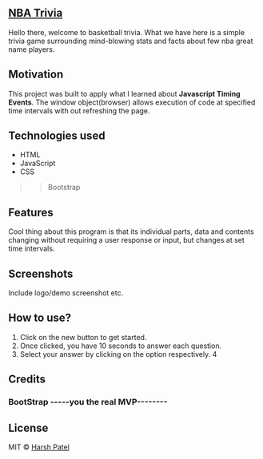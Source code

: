 ## [NBA Trivia](https://harshpaddle.github.io/TriviaGame.github.io)
Hello there, welcome to basketball trivia. What we have here is a simple trivia game surrounding mind-blowing stats and facts about few nba great name players.

## Motivation
This project was built to apply what I learned about **Javascript Timing Events**. The window object(browser) allows execution of code at specified time intervals with out refreshing the page.

## Technologies used 
* HTML
* JavaScript
* CSS
>> Bootstrap

## Features
Cool thing about this program is that its individual parts, data and contents changing without requiring a user response or input, but changes at set time intervals.

## Screenshots
Include logo/demo screenshot etc.

## How to use?
1. Click on the new button to get started.
2. Once clicked, you have 10 seconds to answer each question.
3. Select your answer by clicking on the option respectively.
4

## Credits
### BootStrap **-----you the real MVP--------**


## License
MIT © [Harsh Patel]()
